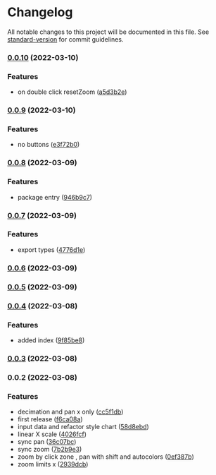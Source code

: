 # Changelog

All notable changes to this project will be documented in this file. See [standard-version](https://github.com/conventional-changelog/standard-version) for commit guidelines.

### [0.0.10](https://github.com/mdof/timeseries-svelte/compare/v0.0.9...v0.0.10) (2022-03-10)


### Features

* on double click resetZoom ([a5d3b2e](https://github.com/mdof/timeseries-svelte/commit/a5d3b2e7a1a14a2af3a3e46a00e8762beea039c3))

### [0.0.9](https://github.com/mdof/timeseries-svelte/compare/v0.0.8...v0.0.9) (2022-03-10)

### Features

- no buttons ([e3f72b0](https://github.com/mdof/timeseries-svelte/commit/e3f72b0b9aa0048327f3e5d0fdb4d56983c500f0))

### [0.0.8](https://github.com/mdof/timeseries-svelte/compare/v0.0.7...v0.0.8) (2022-03-09)

### Features

- package entry ([946b9c7](https://github.com/mdof/timeseries-svelte/commit/946b9c759b594e12d7eff29cf3426b62878be416))

### [0.0.7](https://github.com/mdof/timeseries-svelte/compare/v0.0.6...v0.0.7) (2022-03-09)

### Features

- export types ([4776d1e](https://github.com/mdof/timeseries-svelte/commit/4776d1e9cccc34ae70976096f84a0d7ba684eb30))

### [0.0.6](https://github.com/mdof/timeseries-svelte/compare/v0.0.5...v0.0.6) (2022-03-09)

### [0.0.5](https://github.com/mdof/timeseries-svelte/compare/v0.0.4...v0.0.5) (2022-03-09)

### [0.0.4](https://github.com/mdof/timeseries-svelte/compare/v0.0.3...v0.0.4) (2022-03-08)

### Features

- added index ([9f85be8](https://github.com/mdof/timeseries-svelte/commit/9f85be87d0f2190a797f40d7bb22d9984de6c4f7))

### [0.0.3](https://github.com/mdof/timeseries-svelte/compare/v0.0.2...v0.0.3) (2022-03-08)

### 0.0.2 (2022-03-08)

### Features

- decimation and pan x only ([cc5f1db](https://github.com/mdof/timeseries-svelte/commit/cc5f1dbd92c8b7d599d8d0a32446a5092bdfc3e8))
- first release ([f6ca08a](https://github.com/mdof/timeseries-svelte/commit/f6ca08a2e07c59bf539143acc1027a8c18e9f284))
- input data and refactor style chart ([58d8ebd](https://github.com/mdof/timeseries-svelte/commit/58d8ebd9381407d7d1fd3dedc07c19e28335c40b))
- linear X scale ([4026fcf](https://github.com/mdof/timeseries-svelte/commit/4026fcfc87cc6cdb4c7c66bd811c826764ec2fab))
- sync pan ([36c07bc](https://github.com/mdof/timeseries-svelte/commit/36c07bc06421cbfbc19a1af7bb0b8b0e31906017))
- sync zoom ([7b2b9e3](https://github.com/mdof/timeseries-svelte/commit/7b2b9e3d039403f457c852c57acb085b2646a916))
- zoom by click zone , pan with shift and autocolors ([0ef387b](https://github.com/mdof/timeseries-svelte/commit/0ef387b8bc3a866a5b3ce4338828d0977abdf556))
- zoom limits x ([2939dcb](https://github.com/mdof/timeseries-svelte/commit/2939dcb9758cfb7cfbfe4cd8de1d9023a05cedae))
